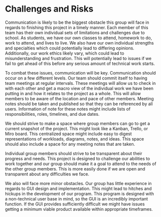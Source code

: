 # Challenges and Risks

Communication is likely to be the biggest obstacle this group will face in regards to finishing this project in a timely manner. Each member of this team has their own individual sets of limitations and challenges due to school. As students, we have our own classes to attend, homework to do, work to attend, and lives to live. We also have our own individual strengths and specialties which could potentially lead to differing opinions. Additionally, our work ethics likely vary, which could lead to misunderstanding and frustration. This will potentially lead to issues if we fail to get ahead of this before any serious amount of technical work starts.

To combat these issues, communication will be key. Communication should occur on a few different levels. Our team should commit itself to having team meetings at regular intervals. These meetings will allow us to check in with each other and get a macro view of the individual work we have been putting in and how it relates to the project as a whole. This will allow members to be aware of the location and pace of other members. Meeting notes should be taken and published so that they can be referenced by all users. Information of note for these notes might include lists of responsibilities, roles, timelines, and due dates. 

We should strive to make a space where group members can go to get a current snapshot of the project. This might look like a Kanban, Trello, or Miro board. This centralized space might include easy to digest representations of workloads, diagrams, notes, and ideas. This space should also include a space for any meeting notes that are taken.

Individual group members should strive to be transparent about their progress and needs. This project is designed to challenge our abilities to work together and our group should make it a goal to attend to the needs of the other group members. This is more easily done if we are open and transparent about any difficulties we face.

We also will face more minor obstacles. Our group has little experience in regards to GUI design and implementation. This might lead to hitches and hickups in the development of our program. This program is designed with a non-technical user base in mind, so the GUI is an incredibly important function. If the GUI provides sufficiently difficult we might have issues getting a minimum viable product available within appropriate timeframes.
